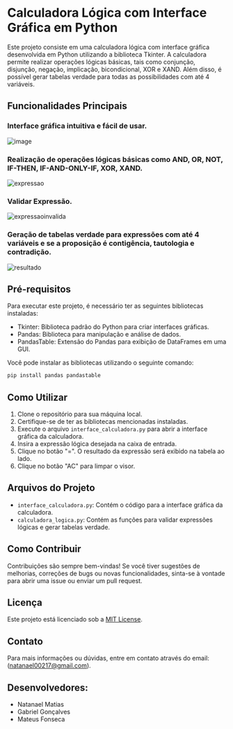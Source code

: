 # Calculadora Lógica com Interface Gráfica em Python

Este projeto consiste em uma calculadora lógica com interface gráfica desenvolvida em Python utilizando a biblioteca Tkinter. A calculadora permite realizar operações lógicas básicas, tais como conjunção, disjunção, negação, implicação, bicondicional, XOR e XAND. Além disso, é possível gerar tabelas verdade para todas as possibilidades com até 4 variáveis.

## Funcionalidades Principais

### Interface gráfica intuitiva e fácil de usar.
![image](https://github.com/Natanael002/Calculadora2/assets/145075911/210b46b3-a25a-4cd3-917e-6a0ed88e1287)
### Realização de operações lógicas básicas como AND, OR, NOT, IF-THEN, IF-AND-ONLY-IF, XOR, XAND.
![expressao](https://github.com/Natanael002/Calculadora2/assets/145075911/0e74f99c-5a80-4149-a6fc-01d6b303b2ea)
### Validar Expressão.
![expressaoinvalida](https://github.com/Natanael002/Calculadora2/assets/145075911/a7cfec0f-6d1b-48f2-9901-00f9649d4fe9)
### Geração de tabelas verdade para expressões com até 4 variáveis e se a proposição é contigência, tautologia e contradição.
![resultado](https://github.com/Natanael002/Calculadora2/assets/145075911/b9048ad9-02b7-4828-a464-4aa2489b169c)


## Pré-requisitos

Para executar este projeto, é necessário ter as seguintes bibliotecas instaladas:

- Tkinter: Biblioteca padrão do Python para criar interfaces gráficas.
- Pandas: Biblioteca para manipulação e análise de dados.
- PandasTable: Extensão do Pandas para exibição de DataFrames em uma GUI.

Você pode instalar as bibliotecas utilizando o seguinte comando:

```bash
pip install pandas pandastable
```

## Como Utilizar

1. Clone o repositório para sua máquina local.
2. Certifique-se de ter as bibliotecas mencionadas instaladas.
3. Execute o arquivo `interface_calculadora.py` para abrir a interface gráfica da calculadora.
4. Insira a expressão lógica desejada na caixa de entrada.
5. Clique no botão "=". O resultado da expressão será exibido na tabela ao lado.
6. Clique no botão "AC" para limpar o visor.

## Arquivos do Projeto

- `interface_calculadora.py`: Contém o código para a interface gráfica da calculadora.
- `calculadora_logica.py`: Contém as funções para validar expressões lógicas e gerar tabelas verdade.

## Como Contribuir

Contribuições são sempre bem-vindas! Se você tiver sugestões de melhorias, correções de bugs ou novas funcionalidades, sinta-se à vontade para abrir uma issue ou enviar um pull request.

## Licença

Este projeto está licenciado sob a [MIT License](LICENSE).

## Contato

Para mais informações ou dúvidas, entre em contato através do email: (natanael00217@gmail.com).

## Desenvolvedores:
- Natanael Matias 
- Gabriel Gonçalves
- Mateus Fonseca
